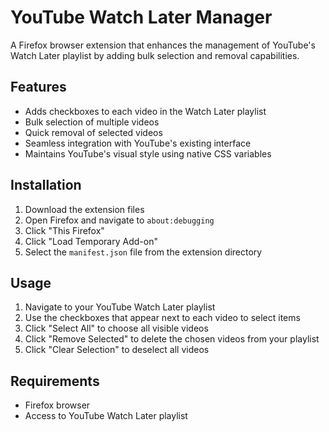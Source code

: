 # YouTube Watch Later Manager

A Firefox browser extension that enhances the management of YouTube's Watch Later playlist by adding bulk selection and
removal capabilities.

## Features

- Adds checkboxes to each video in the Watch Later playlist
- Bulk selection of multiple videos
- Quick removal of selected videos
- Seamless integration with YouTube's existing interface
- Maintains YouTube's visual style using native CSS variables

## Installation

1. Download the extension files
2. Open Firefox and navigate to `about:debugging`
3. Click "This Firefox"
4. Click "Load Temporary Add-on"
5. Select the `manifest.json` file from the extension directory

## Usage

1. Navigate to your YouTube Watch Later playlist
2. Use the checkboxes that appear next to each video to select items
3. Click "Select All" to choose all visible videos
4. Click "Remove Selected" to delete the chosen videos from your playlist
5. Click "Clear Selection" to deselect all videos

## Requirements

- Firefox browser
- Access to YouTube Watch Later playlist
